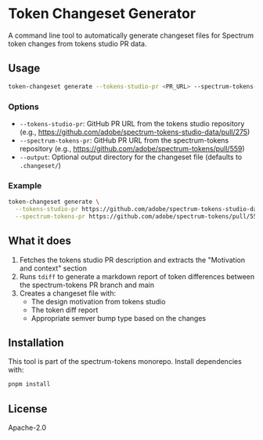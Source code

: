 # Token Changeset Generator

A command line tool to automatically generate changeset files for Spectrum token changes from tokens studio PR data.

## Usage

```bash
token-changeset generate --tokens-studio-pr <PR_URL> --spectrum-tokens-pr <PR_URL>
```

### Options

- `--tokens-studio-pr`: GitHub PR URL from the tokens studio repository (e.g., https://github.com/adobe/spectrum-tokens-studio-data/pull/275)
- `--spectrum-tokens-pr`: GitHub PR URL from the spectrum-tokens repository (e.g., https://github.com/adobe/spectrum-tokens/pull/559)
- `--output`: Optional output directory for the changeset file (defaults to `.changeset/`)

### Example

```bash
token-changeset generate \
  --tokens-studio-pr https://github.com/adobe/spectrum-tokens-studio-data/pull/275 \
  --spectrum-tokens-pr https://github.com/adobe/spectrum-tokens/pull/559
```

## What it does

1. Fetches the tokens studio PR description and extracts the "Motivation and context" section
2. Runs `tdiff` to generate a markdown report of token differences between the spectrum-tokens PR branch and main
3. Creates a changeset file with:
   - The design motivation from tokens studio
   - The token diff report
   - Appropriate semver bump type based on the changes

## Installation

This tool is part of the spectrum-tokens monorepo. Install dependencies with:

```bash
pnpm install
```

## License

Apache-2.0
